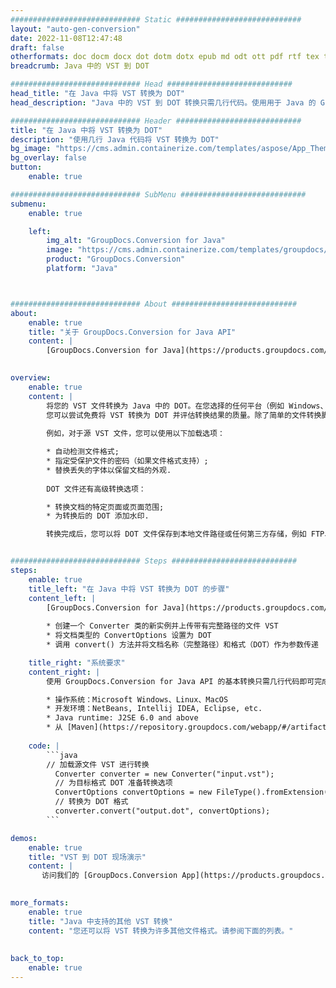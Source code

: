 ```yaml
---
############################# Static ############################
layout: "auto-gen-conversion"
date: 2022-11-08T12:47:48
draft: false
otherformats: doc docm docx dot dotm dotx epub md odt ott pdf rtf tex txt vdx vsdm vsdx vssm vssx vstm vstx vsx vtx xps
breadcrumb: Java 中的 VST 到 DOT

############################# Head ############################
head_title: "在 Java 中将 VST 转换为 DOT"
head_description: "Java 中的 VST 到 DOT 转换只需几行代码。使用用于 Java 的 GroupDocs 文档转换 API 转换 160 多种文件格式"

############################# Header ############################
title: "在 Java 中将 VST 转换为 DOT"
description: "使用几行 Java 代码将 VST 转换为 DOT"
bg_image: "https://cms.admin.containerize.com/templates/aspose/App_Themes/V3/images/bg/header1.png"
bg_overlay: false
button:
    enable: true

############################# SubMenu ############################
submenu:
    enable: true

    left:
        img_alt: "GroupDocs.Conversion for Java"
        image: "https://cms.admin.containerize.com/templates/groupdocs/images/product-logos/90x90-noborder/groupdocs-conversion-java.png"
        product: "GroupDocs.Conversion"
        platform: "Java"



############################# About ############################
about:
    enable: true
    title: "关于 GroupDocs.Conversion for Java API"
    content: |
        [GroupDocs.Conversion for Java](https://products.groupdocs.com/conversion/java/) 是一种高级文件格式转换 API，用于在 Microsoft Office、OpenDocument、PDF、HTML、电子邮件、CAD 等流行图像和文档格式之间进行转换。只需几行代码即可完成更多工作。本机 API 会自动检测原始文档的格式，并提供许多选项来自定义转换后的文档。除了从文档中提取信息的功能外，它还默认支持将转换结果缓存到本地磁盘。但是，任何类型的缓存存储都可以通过实施适当的接口来支持 - Amazon S3、Dropbox、Google Drive、Windows Azure、Reddis 或任何其他接口。
    

overview:
    enable: true
    content: |
        将您的 VST 文件转换为 Java 中的 DOT。在您选择的任何平台（例如 Windows、Linux、macOS）上，只需几行 Java 代码。
        您可以尝试免费将 VST 转换为 DOT 并评估转换结果的质量。除了简单的文件转换脚本外，您还可以尝试更复杂的选项来加载 VST 源文件并存储 DOT 输出。 
        
        例如，对于源 VST 文件，您可以使用以下加载选项：

        * 自动检测文件格式;
        * 指定受保护文件的密码（如果文件格式支持）;
        * 替换丢失的字体以保留文档的外观.
        
        DOT 文件还有高级转换选项：

        * 转换文档的特定页面或页面范围;
        * 为转换后的 DOT 添加水印.

        转换完成后，您可以将 DOT 文件保存到本地文件路径或任何第三方存储，例如 FTP、Amazon S3、Google Drive、Dropbox 等。请注意 - 转换 VST到 DOT，您不需要安装任何额外的软件，例如 MS Office、Open Office、Adobe Acrobat Reader 等。


############################# Steps ############################
steps:
    enable: true
    title_left: "在 Java 中将 VST 转换为 DOT 的步骤"
    content_left: |
        [GroupDocs.Conversion for Java](https://products.groupdocs.com/conversion/java/) 允许开发人员使用几行代码轻松地将 VST 文件转换为 DOT。
        
        * 创建一个 Converter 类的新实例并上传带有完整路径的文件 VST
        * 将文档类型的 ConvertOptions 设置为 DOT
        * 调用 convert() 方法并将文档名称（完整路径）和格式（DOT）作为参数传递

    title_right: "系统要求"
    content_right: |
        使用 GroupDocs.Conversion for Java API 的基本转换只需几行代码即可完成。所有主要平台和操作系统都支持我们的 API。在执行以下代码之前，请确保您的系统上安装了以下先决条件。

        * 操作系统：Microsoft Windows、Linux、MacOS
        * 开发环境：NetBeans, Intellij IDEA, Eclipse, etc.
        * Java runtime: J2SE 6.0 and above
        * 从 [Maven](https://repository.groupdocs.com/webapp/#/artifacts/browse/tree/General/repo/com/groupdocs/groupdocs-conversion) 获取最新的 GroupDocs.Conversion for Java
         
    code: |
        ```java    
        // 加载源文件 VST 进行转换
          Converter converter = new Converter("input.vst");
          // 为目标格式 DOT 准备转换选项
          ConvertOptions convertOptions = new FileType().fromExtension("dot").getConvertOptions();
          // 转换为 DOT 格式
          converter.convert("output.dot", convertOptions);
        ```

demos:
    enable: true
    title: "VST 到 DOT 现场演示"
    content: |
       访问我们的 [GroupDocs.Conversion App](https://products.groupdocs.app/conversion/family) 网站并立即尝试 VST 到 DOT 转换。免费演示具有以下好处
          

more_formats:
    enable: true
    title: "Java 中支持的其他 VST 转换"
    content: "您还可以将 VST 转换为许多其他文件格式。请参阅下面的列表。"
       
       
back_to_top:
    enable: true
---
```

